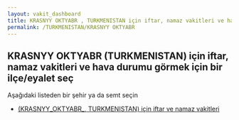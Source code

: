 ```yaml
---
layout: vakit_dashboard
title: KRASNYY OKTYABR , TURKMENISTAN için iftar, namaz vakitleri ve hava durumu - ilçe/eyalet seç
permalink: /TURKMENISTAN/KRASNYY OKTYABR 
---
```


## KRASNYY OKTYABR  (TURKMENISTAN) için iftar, namaz vakitleri ve hava durumu  görmek için bir ilçe/eyalet seç

Aşağıdaki listeden bir şehir ya da semt seçin

* [ (KRASNYY_OKTYABR_, TURKMENISTAN) için iftar ve namaz vakitleri](/TURKMENISTAN/KRASNYY_OKTYABR_/)

<script type="text/javascript">
  var GLOBAL_COUNTRY = 'TURKMENISTAN';
  var GLOBAL_CITY = 'KRASNYY OKTYABR ';
  var GLOBAL_STATE = 'KRASNYY OKTYABR ';
</script>
